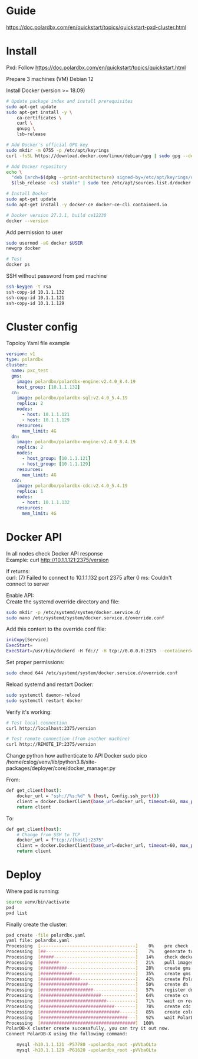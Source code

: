 # Guide

https://doc.polardbx.com/en/quickstart/topics/quickstart-pxd-cluster.html

# Install

Pxd: Follow
https://doc.polardbx.com/en/quickstart/topics/quickstart.html  

Prepare 3 machines (VM)
Debian 12

Install Docker (version >= 18.09)

```bash
# Update package index and install prerequisites
sudo apt-get update
sudo apt-get install -y \
    ca-certificates \
    curl \
    gnupg \
    lsb-release

# Add Docker's official GPG key
sudo mkdir -m 0755 -p /etc/apt/keyrings
curl -fsSL https://download.docker.com/linux/debian/gpg | sudo gpg --dearmor -o /etc/apt/keyrings/docker.gpg

# Add Docker repository
echo \
  "deb [arch=$(dpkg --print-architecture) signed-by=/etc/apt/keyrings/docker.gpg] https://download.docker.com/linux/debian \
  $(lsb_release -cs) stable" | sudo tee /etc/apt/sources.list.d/docker.list > /dev/null

# Install Docker
sudo apt-get update
sudo apt-get install -y docker-ce docker-ce-cli containerd.io

# Docker version 27.3.1, build ce12230
docker --version
```

Add permission to user

```bash
sudo usermod -aG docker $USER
newgrp docker

# Test
docker ps
```

SSH without password from pxd machine

```bash
ssh-keygen -t rsa
ssh-copy-id 10.1.1.132
ssh-copy-id 10.1.1.121
ssh-copy-id 10.1.1.129
```

# Cluster config

Topoloy Yaml file example

```yaml
version: v1
type: polardbx
cluster:
  name: pxc_test
  gms:
    image: polardbx/polardbx-engine:v2.4.0_8.4.19
    host_group: [10.1.1.132]
  cn:
    image: polardbx/polardbx-sql:v2.4.0_5.4.19
    replica: 2
    nodes:
      - host: 10.1.1.121
      - host: 10.1.1.129
    resources:
      mem_limit: 4G
  dn:
    image: polardbx/polardbx-engine:v2.4.0_8.4.19
    replica: 2
    nodes:
      - host_group: [10.1.1.121]
      - host_group: [10.1.1.129]
    resources:
      mem_limit: 4G
  cdc:
    image: polardbx/polardbx-cdc:v2.4.0_5.4.19
    replica: 1
    nodes:
      - host: 10.1.1.132
    resources:
      mem_limit: 4G
```

# Docker API

In all nodes check Docker API response  
Example: curl http://10.1.1.121:2375/version  

If returns:  
curl: (7) Failed to connect to 10.1.1.132 port 2375 after 0 ms: Couldn't connect to server

Enable API:  
Create the systemd override directory and file:

```bash
sudo mkdir -p /etc/systemd/system/docker.service.d/
sudo nano /etc/systemd/system/docker.service.d/override.conf
```

Add this content to the override.conf file:

```bash
iniCopy[Service]
ExecStart=
ExecStart=/usr/bin/dockerd -H fd:// -H tcp://0.0.0.0:2375 --containerd=/run/containerd/containerd.sock
```

Set proper permissions:

```bash
sudo chmod 644 /etc/systemd/system/docker.service.d/override.conf
```

Reload systemd and restart Docker:

```bash
sudo systemctl daemon-reload
sudo systemctl restart docker
```

Verify it's working:

```bash
# Test local connection
curl http://localhost:2375/version

# Test remote connection (from another machine)
curl http://REMOTE_IP:2375/version
```

Change python how authenticate to API Docker
sudo pico /home/cslog/venv/lib/python3.8/site-packages/deployer/core/docker_manager.py

From:
```bash
def get_client(host):
    docker_url = "ssh://%s:%d" % (host, Config.ssh_port())        
    client = docker.DockerClient(base_url=docker_url, timeout=60, max_pool_size=100)
    return client
```
To:
```bash
def get_client(host):
    # Change from SSH to TCP
    docker_url = f"tcp://{host}:2375"
    client = docker.DockerClient(base_url=docker_url, timeout=60, max_pool_size=100)
    return client
```

# Deploy

Where pxd is running:

```bash
source venv/bin/activate
pxd
pxd list
```

Finally create the cluster:

```bash
pxd create -file polardbx.yaml
yaml file: polardbx.yaml
Processing  [------------------------------------]    0%    pre check
Processing  [##----------------------------------]    7%    generate topology
Processing  [#####-------------------------------]   14%    check docker engine version
Processing  [#######-----------------------------]   21%    pull images
Processing  [##########--------------------------]   28%    create gms node
Processing  [############------------------------]   35%    create gms db and tables
Processing  [###############---------------------]   42%    create PolarDB-X root account
Processing  [##################------------------]   50%    create dn
Processing  [####################----------------]   57%    register dn to gms
Processing  [#######################-------------]   64%    create cn
Processing  [#########################-----------]   71%    wait cn ready
Processing  [############################--------]   78%    create cdc containers
Processing  [##############################------]   85%    create columnar containers
Processing  [#################################---]   92%    wait PolarDB-X ready
Processing  [####################################]  100%
PolarDB-X cluster create successfully, you can try it out now.
Connect PolarDB-X using the following command:

    mysql -h10.1.1.121 -P57780 -upolardbx_root -pVVbaOLta
    mysql -h10.1.1.129 -P61620 -upolardbx_root -pVVbaOLta
```
